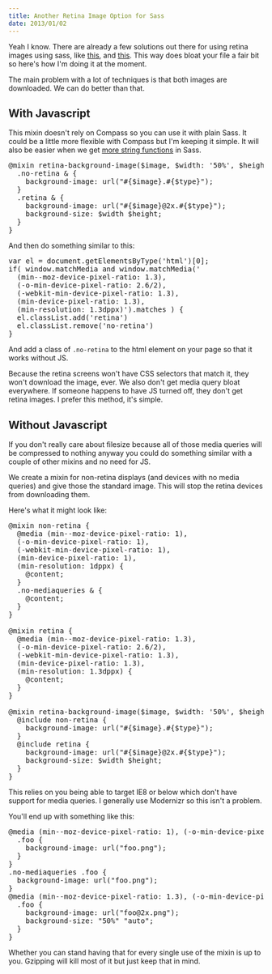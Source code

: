 ```yaml
--- 
title: Another Retina Image Option for Sass
date: 2013/01/02
---
```


Yeah I know. There are already a few solutions out there for using retina images using sass, like [this](http://37signals.com/svn/posts/3271-easy-retina-ready-images-using-scss), and [this](https://github.com/joelambert/Retina-Compass-Helpers). This way does bloat your file a fair bit so here's how I'm doing it at the moment.

The main problem with a lot of techniques is that both images are downloaded. We can do better than that.

## With Javascript

This mixin doesn't rely on Compass so you can use it with plain Sass. It could be a little more flexible with Compass but I'm keeping it simple. It will also be easier when we get [more string functions](https://github.com/nex3/sass/pull/401) in Sass.

<pre data-lang="scss">
@mixin retina-background-image($image, $width: '50%', $height: 'auto', $type: 'png') {
  .no-retina & {
    background-image: url("#{$image}.#{$type}");
  }
  .retina & {
    background-image: url("#{$image}@2x.#{$type}");
    background-size: $width $height;
  }
}
</pre>

And then do something similar to this:

<pre data-lang="js">
var el = document.getElementsByType('html')[0]; 
if( window.matchMedia and window.matchMedia('
  (min--moz-device-pixel-ratio: 1.3),
  (-o-min-device-pixel-ratio: 2.6/2),
  (-webkit-min-device-pixel-ratio: 1.3),
  (min-device-pixel-ratio: 1.3),
  (min-resolution: 1.3dppx)').matches ) {
  el.classList.add('retina')
  el.classList.remove('no-retina')
}
</pre>

And add a class of `.no-retina` to the html element on your page so that it works without JS.

Because the retina screens won't have CSS selectors that match it, they won't download the image, ever. We also don't get media query bloat everywhere. If someone happens to have JS turned off, they don't get retina images. I prefer this method, it's simple.

## Without Javascript

If you don't really care about filesize because all of those media queries will be compressed to nothing anyway you could do something similar with a couple of other mixins and no need for JS.

We create a mixin for non-retina displays (and devices with no media queries) and give those the standard image. This will stop the retina devices from downloading them.

Here's what it might look like:

<pre data-lang="scss">
@mixin non-retina {
  @media (min--moz-device-pixel-ratio: 1),
  (-o-min-device-pixel-ratio: 1),
  (-webkit-min-device-pixel-ratio: 1),
  (min-device-pixel-ratio: 1),
  (min-resolution: 1dppx) {
    @content;
  }
  .no-mediaqueries & {
    @content;
  }
}

@mixin retina {
  @media (min--moz-device-pixel-ratio: 1.3),
  (-o-min-device-pixel-ratio: 2.6/2),
  (-webkit-min-device-pixel-ratio: 1.3),
  (min-device-pixel-ratio: 1.3),
  (min-resolution: 1.3dppx) {
    @content;
  }
}

@mixin retina-background-image($image, $width: '50%', $height: 'auto', $type: 'png') {
  @include non-retina {
    background-image: url("#{$image}.#{$type}");
  }
  @include retina {
    background-image: url("#{$image}@2x.#{$type}");
    background-size: $width $height;
  }
}
</pre>

This relies on you being able to target IE8 or below which don't have support for media queries. I generally use Modernizr so this isn't a problem. 

You'll end up with something like this:

<pre data-lang="css">
@media (min--moz-device-pixel-ratio: 1), (-o-min-device-pixel-ratio: 1), (-webkit-min-device-pixel-ratio: 1), (min-device-pixel-ratio: 1), (min-resolution: 1dppx) {
  .foo {
    background-image: url("foo.png");
  }
}
.no-mediaqueries .foo {
  background-image: url("foo.png");
}
@media (min--moz-device-pixel-ratio: 1.3), (-o-min-device-pixel-ratio: 2.6 / 2), (-webkit-min-device-pixel-ratio: 1.3), (min-device-pixel-ratio: 1.3), (min-resolution: 1.3dppx) {
  .foo {
    background-image: url("foo@2x.png");
    background-size: "50%" "auto";
  }
}
</pre>

Whether you can stand having that for every single use of the mixin is up to you. Gzipping will kill most of it but just keep that in mind.